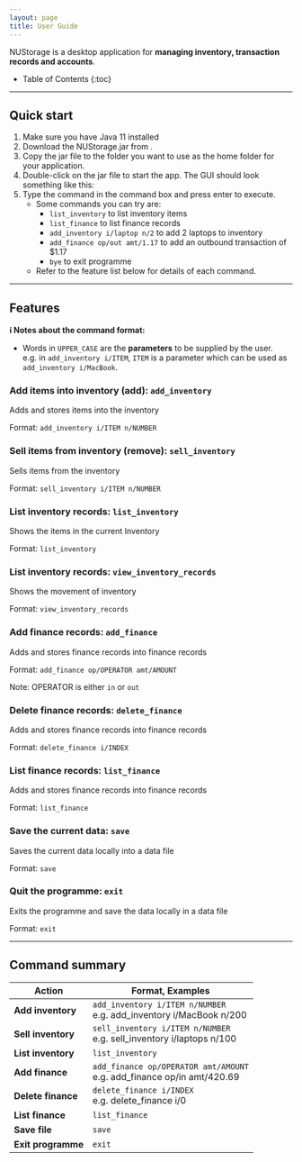 ```yaml
---
layout: page
title: User Guide
---
```


NUStorage is a desktop application for __managing inventory, transaction records and accounts__.

* Table of Contents
{:toc}

--------------------------------------------------------------------------------------------------------------------

## Quick start

1. Make sure you have Java 11 installed
1. Download the NUStorage.jar from <here>.
1. Copy the jar file to the folder you want to use as the home folder for your application.
1. Double-click on the jar file to start the app. The GUI should look something like this: <insert picture here>
1. Type the command in the command box and press enter to execute.
    - Some commands you can try are:
        - `list_inventory` to list inventory items
        - `list_finance` to list finance records
        - `add_inventory i/laptop n/2` to add 2 laptops to inventory
        - `add_finance op/out amt/1.17` to add an outbound transaction of $1.17
        - `bye` to exit programme
    - Refer to the feature list below for details of each command.



--------------------------------------------------------------------------------------------------------------------

## Features

<div markdown="block" class="alert alert-info">

**:information_source: Notes about the command format:**<br>
* Words in `UPPER_CASE` are the __parameters__ to be supplied by the user.<br>
    e.g. in `add_inventory i/ITEM`, `ITEM` is a parameter which can be used as `add_inventory i/MacBook`.

</div>

### Add items into inventory (add): `add_inventory`
Adds and stores items into the inventory

Format: `add_inventory i/ITEM n/NUMBER`


### Sell items from inventory (remove): `sell_inventory`
Sells items from the inventory

Format: `sell_inventory i/ITEM n/NUMBER`


### List inventory records: `list_inventory`
Shows the items in the current Inventory

Format: `list_inventory`

### List inventory records: `view_inventory_records`
Shows the movement of inventory

Format: `view_inventory_records`


### Add finance records: `add_finance`
Adds and stores finance records into finance records

Format: `add_finance op/OPERATOR amt/AMOUNT`

Note: OPERATOR is either `in` or `out`


### Delete finance records: `delete_finance`

Adds and stores finance records into finance records

Format: `delete_finance i/INDEX`


### List finance records: `list_finance`

Adds and stores finance records into finance records

Format: `list_finance`


### Save the current data: `save`

Saves the current data locally into a data file

Format: `save`


### Quit the programme: `exit`

Exits the programme and save the data locally in a data file

Format: `exit`

--------------------------------------------------------------------------------------------------------------------

## Command summary

Action | Format, Examples
--------|------------------
__Add inventory__ | `add_inventory i/ITEM n/NUMBER`<br> e.g. add_inventory i/MacBook n/200
__Sell inventory__ | `sell_inventory i/ITEM n/NUMBER`<br> e.g. sell_inventory i/laptops n/100
__List inventory__ | `list_inventory`
__Add finance__ | `add_finance op/OPERATOR amt/AMOUNT`<br> e.g. add_finance op/in amt/420.69
__Delete finance__ | `delete_finance i/INDEX`<br> e.g. delete_finance i/0
__List finance__ | `list_finance`
__Save file__ | `save`
__Exit programme__ | `exit`
